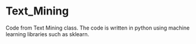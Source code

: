 # Text_Mining
Code from Text Mining class. The code is written in python using machine learning libraries such as sklearn.
